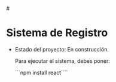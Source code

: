 #<h1> Sistema de Registro</h1>

- Estado del proyecto: En construcción.

  Para ejecutar el sistema, debes poner:

  ```npm install react````

